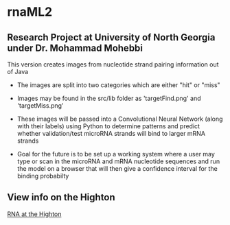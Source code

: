 # rnaML2

## Research Project at University of North Georgia under Dr. Mohammad Mohebbi

This version creates images from nucleotide strand pairing information out of Java

- The images are split into two categories which are either "hit" or "miss"

- Images may be found in the src/lib folder as 'targetFind.png' and 'targetMiss.png'

- These images will be passed into a Convolutional Neural Network (along with their labels) using Python to determine patterns and predict whether validation/test microRNA strands will bind to larger mRNA strands

- Goal for the future is to be set up a working system where a user may type or scan in the microRNA and mRNA nucleotide sequences and run the model on a browser that will then give a confidence interval for the binding probabilty

## View info on the Highton
[RNA at the Highton](https://www.thehighton.com/rna)